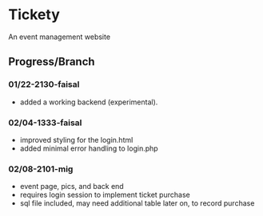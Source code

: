 # Tickety
An event management website

## Progress/Branch
### 01/22-2130-faisal
- added a working backend (experimental).

### 02/04-1333-faisal
- improved styling for the login.html
- added minimal error handling to login.php

### 02/08-2101-mig
- event page, pics, and back end
- requires login session to implement ticket purchase
- sql file included, may need additional table later on, to record purchase
